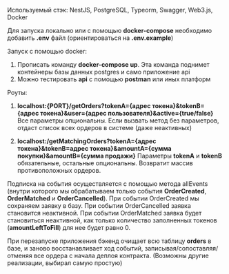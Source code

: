 Используемый стэк: NestJS, PostgreSQL, Typeorm, Swagger, Web3.js, Docker

Для запуска локально или с помощью **docker-compose** необходимо добавить **.env** файл (ориентироваться на **.env.example**)

Запуск с помощью docker:
1. Прописать команду **docker-compose up**. Эта команда поднимет контейнеры базы данных postgres и само приложение api
2. Можно тестировать **api** с помощью **postman** или иных платформ

Роуты:
1. **localhost:{PORT}/getOrders?tokenA={адрес токена}&tokenB={адрес токена}&user={адрес пользователя}&active={true/false}**
Все параметры опциональны. Если вызвать метод без параметров, отдаст список всех ордеров в системе (даже неактивных)

2. **localhost:/getMatchingOrders?tokenA={адрес токена}&tokenB=адрес токена}&amountA={сумма покупки}&amountB={сумма продажи}**
Параметры **tokenA** и **tokenB** обязательные, остальные опциональны.
Возвратит массив противоположных ордеров.

Подписка на события осуществляется с помощью метода allEvents (внутри которого мы обрабатываем только события **OrderCreated**, **OrderMatched** и **OrderCancelled**).
При событии OrderCreated мы сохраняем заявку в базу. При событии OrderCancelled заявка становится неактивной. При событии OrderMatched заявка будет становиться неактивной, как только количество заполненных токенов (**amountLeftToFill**) для нее будет равно 0.

При перезапуске приложения бэкенд очищает всю таблицу **orders** в базе, и заново восстанавливает ход событий, записывая/сопоставляя/отменяя все ордера с начала деплоя контракта. (Возможны другие реализации, выбирал самую простую)
